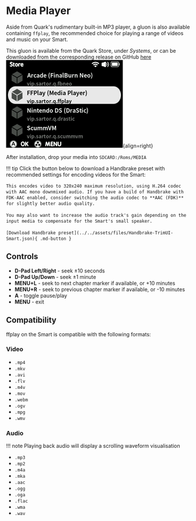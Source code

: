 # Media Player

Aside from Quark's rudimentary built-in MP3 player, a gluon is also available containing `ffplay`, the recommended choice for playing a range of videos and music on your Smart.

This gluon is available from the Quark Store, under *Systems*, or can be downloaded from the corresponding release on GitHub [here](https://github.com/cobaltgit/Quark-Gluons/releases/tag/systems)
![ffplay in Quark Store](../../assets/img/store_ffplay.png){align=right}

After installation, drop your media into `SDCARD:/Roms/MEDIA`

!!! tip
    Click the button below to download a Handbrake preset with recommended settings for encoding videos for the Smart:

    This encodes video to 320x240 maximum resolution, using H.264 codec with AAC mono downmixed audio. If you have a build of Handbrake with FDK-AAC enabled, consider switching the audio codec to **AAC (FDK)** for slightly better audio quality.

    You may also want to increase the audio track's gain depending on the input media to compensate for the Smart's small speaker.

    [Download Handbrake preset](../../assets/files/Handbrake-TrimUI-Smart.json){ .md-button }

## Controls

* **D-Pad Left/Right** - seek ±10 seconds
* **D-Pad Up/Down** - seek ±1 minute
* **MENU+L** - seek to next chapter marker if available, or +10 minutes
* **MENU+R** - seek to previous chapter marker if available, or -10 minutes
* **A** - toggle pause/play
* **MENU** - exit


## Compatibility

ffplay on the Smart is compatible with the following formats:

### Video

* `.mp4`
* `.mkv`
* `.avi`
* `.flv`
* `.m4v`
* `.mov`
* `.webm`
* `.ogv`
* `.mpg`
* `.wmv`

### Audio

!!! note
    Playing back audio will display a scrolling waveform visualisation

* `.mp3`
* `.mp2`
* `.m4a`
* `.mka`
* `.aac`
* `.ogg`
* `.oga`
* `.flac`
* `.wma`
* `.wav`